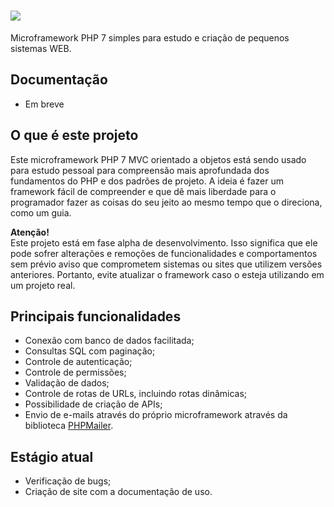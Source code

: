 <h1><img src="https://user-images.githubusercontent.com/49572917/111221229-f96bcb80-85b8-11eb-83db-db11fb78be37.png"/></h1>
<p>Microframework PHP 7 simples para estudo e criação de pequenos sistemas WEB.</p>

<h2>Documentação</h2>
<ul>
    <li>Em breve</li>
</ul>

<h2>O que é este projeto</h2>
<p>Este microframework PHP 7 MVC orientado a objetos está sendo usado para estudo pessoal para compreensão mais aprofundada dos fundamentos do PHP e dos padrões de projeto. A ideia é fazer um framework fácil de compreender e que dê mais liberdade para o programador fazer as coisas do seu jeito ao mesmo tempo que o direciona, como um guia.</p>

<p><b>Atenção!</b><br>Este projeto está em fase alpha de desenvolvimento. Isso significa que ele pode sofrer alterações e remoções de funcionalidades e comportamentos sem prévio aviso que comprometem sistemas ou sites que utilizem versões anteriores. Portanto, evite atualizar o framework caso o esteja utilizando em um projeto real.</p>

<h2>Principais funcionalidades</h2>
<ul>
    <li>Conexão com banco de dados facilitada;</li>
    <li>Consultas SQL com paginação;</li>
    <li>Controle de autenticação;</li>
    <li>Controle de permissões;</li>
    <li>Validação de dados;</li>
    <li>Controle de rotas de URLs, incluindo rotas dinâmicas;</li>
    <li>Possibilidade de criação de APIs;</li>
    <li>Envio de e-mails através do próprio microframework através da biblioteca <a href="https://github.com/PHPMailer/PHPMailer">PHPMailer</a>.</li>
</ul>

<h2>Estágio atual</h2>
<ul>
    <li>Verificação de bugs;</li>
    <li>Criação de site com a documentação de uso.</li>
</ul>
